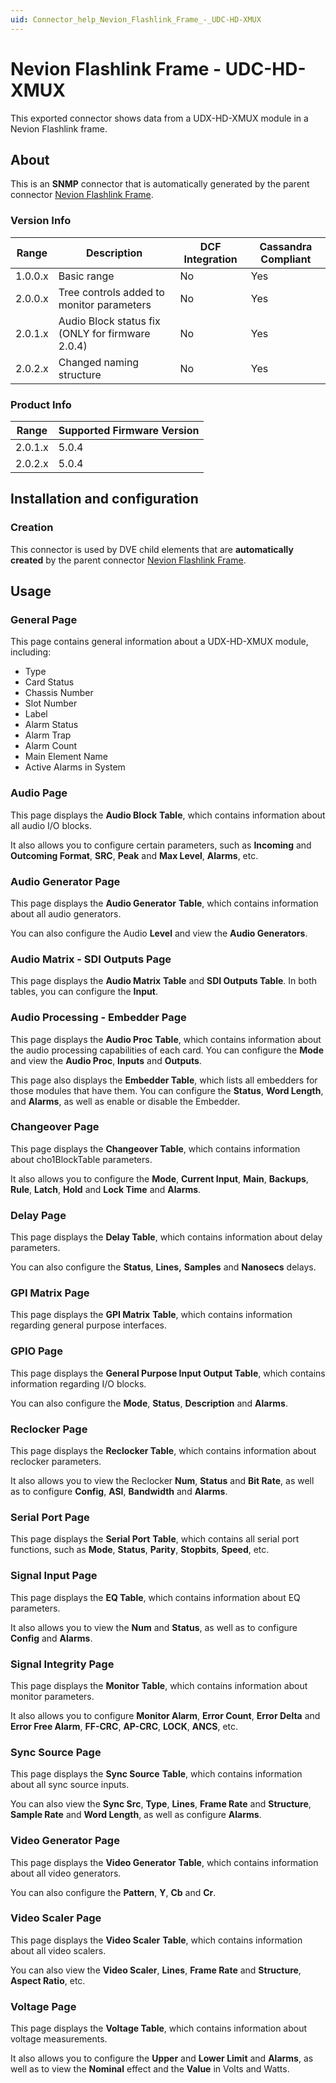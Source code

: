 ```yaml
---
uid: Connector_help_Nevion_Flashlink_Frame_-_UDC-HD-XMUX
---
```


# Nevion Flashlink Frame - UDC-HD-XMUX

This exported connector shows data from a UDX-HD-XMUX module in a Nevion Flashlink frame.

## About

This is an **SNMP** connector that is automatically generated by the parent connector [Nevion Flashlink Frame](xref:Connector_help_Nevion_Flashlink_Frame).

### Version Info

| Range     | Description                                      | DCF Integration     | Cassandra Compliant     |
|------------------|--------------------------------------------------|---------------------|-------------------------|
| 1.0.0.x          | Basic range                                      | No                  | Yes                     |
| 2.0.0.x          | Tree controls added to monitor parameters        | No                  | Yes                     |
| 2.0.1.x          | Audio Block status fix (ONLY for firmware 2.0.4) | No                  | Yes                     |
| 2.0.2.x          | Changed naming structure                         | No                  | Yes                     |

### Product Info

| Range | Supported Firmware Version |
|------------------|-----------------------------|
| 2.0.1.x          | 5.0.4                       |
| 2.0.2.x          | 5.0.4                       |

## Installation and configuration

### Creation

This connector is used by DVE child elements that are **automatically created** by the parent connector [Nevion Flashlink Frame](xref:Connector_help_Nevion_Flashlink_Frame).

## Usage

### General Page

This page contains general information about a UDX-HD-XMUX module, including:

- Type
- Card Status
- Chassis Number
- Slot Number
- Label
- Alarm Status
- Alarm Trap
- Alarm Count
- Main Element Name
- Active Alarms in System

### Audio Page

This page displays the **Audio Block** **Table**, which contains information about all audio I/O blocks.

It also allows you to configure certain parameters, such as **Incoming** and **Outcoming Format**, **SRC**, **Peak** and **Max Level**, **Alarms**, etc.

### Audio Generator Page

This page displays the **Audio Generator** **Table**, which contains information about all audio generators.

You can also configure the Audio **Level** and view the **Audio Generators**.

### Audio Matrix - SDI Outputs Page

This page displays the **Audio Matrix** **Table** and **SDI Outputs Table**. In both tables, you can configure the **Input**.

### Audio Processing - Embedder Page

This page displays the **Audio Proc** **Table**, which contains information about the audio processing capabilities of each card. You can configure the **Mode** and view the **Audio Proc**, **Inputs** and **Outputs**.

This page also displays the **Embedder Table**, which lists all embedders for those modules that have them. You can configure the **Status**, **Word Length**, and **Alarms**, as well as enable or disable the Embedder.

### Changeover Page

This page displays the **Changeover Table**, which contains information about cho1BlockTable parameters.

It also allows you to configure the **Mode**, **Current Input**, **Main**, **Backups**, **Rule**, **Latch**, **Hold** and **Lock Time** and **Alarms**.

### Delay Page

This page displays the **Delay Table**, which contains information about delay parameters.

You can also configure the **Status**, **Lines,** **Samples** and **Nanosecs** delays.

### GPI Matrix Page

This page displays the **GPI Matrix** **Table**, which contains information regarding general purpose interfaces.

### GPIO Page

This page displays the **General Purpose Input Output Table**, which contains information regarding I/O blocks.

You can also configure the **Mode**, **Status**, **Description** and **Alarms**.

### Reclocker Page

This page displays the **Reclocker Table**, which contains information about reclocker parameters.

It also allows you to view the Reclocker **Num**, **Status** and **Bit Rate**, as well as to configure **Config**, **ASI**, **Bandwidth** and **Alarms**.

### Serial Port Page

This page displays the **Serial Port** **Table**, which contains all serial port functions, such as **Mode**, **Status**, **Parity**, **Stopbits**, **Speed**, etc.

### Signal Input Page

This page displays the **EQ Table**, which contains information about EQ parameters.

It also allows you to view the **Num** and **Status**, as well as to configure **Config** and **Alarms**.

### Signal Integrity Page

This page displays the **Monitor** **Table**, which contains information about monitor parameters.

It also allows you to configure **Monitor Alarm**, **Error Count**, **Error Delta** and **Error Free Alarm**, **FF-CRC**, **AP-CRC**, **LOCK**, **ANCS**, etc.

### Sync Source Page

This page displays the **Sync Source** **Table**, which contains information about all sync source inputs.

You can also view the **Sync Src**, **Type**, **Lines**, **Frame Rate** and **Structure**, **Sample Rate** and **Word Length**, as well as configure **Alarms**.

### Video Generator Page

This page displays the **Video Generator** **Table**, which contains information about all video generators.

You can also configure the **Pattern**, **Y**, **Cb** and **Cr**.

### Video Scaler Page

This page displays the **Video Scaler** **Table**, which contains information about all video scalers.

You can also view the **Video Scaler**, **Lines**, **Frame Rate** and **Structure**, **Aspect Ratio**, etc.

### Voltage Page

This page displays the **Voltage Table**, which contains information about voltage measurements.

It also allows you to configure the **Upper** and **Lower Limit** and **Alarms**, as well as to view the **Nominal** effect and the **Value** in Volts and Watts.
